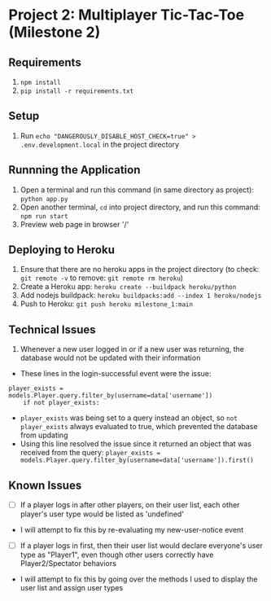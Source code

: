 # Project 2: Multiplayer Tic-Tac-Toe (Milestone 2)


## Requirements
1. `npm install`
2. `pip install -r requirements.txt`

## Setup
1. Run `echo "DANGEROUSLY_DISABLE_HOST_CHECK=true" > .env.development.local` in the project directory

## Runnning the Application
1. Open a terminal and run this command (in same directory as project): `python app.py`
2. Open another terminal, `cd` into project directory, and run this command: `npm run start`
3. Preview web page in browser '/'

## Deploying to Heroku
1. Ensure that there are no heroku apps in the project directory (to check: `git remote -v` to remove: `git remote rm heroku`)
2. Create a Heroku app: `heroku create --buildpack heroku/python`
2. Add nodejs buildpack: `heroku buildpacks:add --index 1 heroku/nodejs`
3. Push to Heroku: `git push heroku milestone_1:main`

## Technical Issues
1. Whenever a new user logged in or if a new user was returning, the database would not be updated with their information
* These lines in the login-successful event were the issue:
```
player_exists = models.Player.query.filter_by(username=data['username'])
    if not player_exists:
```
* `player_exists` was being set to a query instead an object, so `not player_exists` always evaluated to true, which prevented the database from updating
* Using this line resolved the issue since it returned an object that was received from the query: `player_exists = models.Player.query.filter_by(username=data['username']).first()`

## Known Issues
- [ ]  If a player logs in after other players, on their user list, each other player's user type would be listed as 'undefined'
* I will attempt to fix this by re-evaluating my new-user-notice event
- [ ] If a player logs in first, then their user list would declare everyone's user type as "Player1", even though other users correctly have Player2/Spectator behaviors
* I will attempt to fix this by going over the methods I used to display the user list and assign user types 
